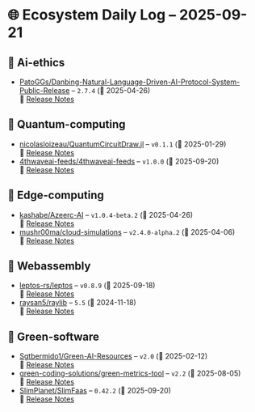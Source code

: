 # 🌐 Ecosystem Daily Log – 2025-09-21

## 🔹 Ai-ethics
- [PatoGGs/Danbing-Natural-Language-Driven-AI-Protocol-System-Public-Release](https://github.com/PatoGGs/Danbing-Natural-Language-Driven-AI-Protocol-System-Public-Release/releases/tag/2.7.4) – `2.7.4` (📅 2025-04-26)  
  🔗 [Release Notes](https://github.com/PatoGGs/Danbing-Natural-Language-Driven-AI-Protocol-System-Public-Release/releases/tag/2.7.4)

## 🔹 Quantum-computing
- [nicolasloizeau/QuantumCircuitDraw.jl](https://github.com/nicolasloizeau/QuantumCircuitDraw.jl/releases/tag/v0.1.1) – `v0.1.1` (📅 2025-01-29)  
  🔗 [Release Notes](https://github.com/nicolasloizeau/QuantumCircuitDraw.jl/releases/tag/v0.1.1)
- [4thwaveai-feeds/4thwaveai-feeds](https://github.com/4thwaveai-feeds/4thwaveai-feeds/releases/tag/v1.0.0) – `v1.0.0` (📅 2025-09-20)  
  🔗 [Release Notes](https://github.com/4thwaveai-feeds/4thwaveai-feeds/releases/tag/v1.0.0)

## 🔹 Edge-computing
- [kashabe/Azeerc-AI](https://github.com/kashabe/Azeerc-AI/releases/tag/v1.0.4-beta.2) – `v1.0.4-beta.2` (📅 2025-04-26)  
  🔗 [Release Notes](https://github.com/kashabe/Azeerc-AI/releases/tag/v1.0.4-beta.2)
- [mushr00ma/cloud-simulations](https://github.com/mushr00ma/cloud-simulations/releases/tag/v2.4.0-alpha.2) – `v2.4.0-alpha.2` (📅 2025-04-06)  
  🔗 [Release Notes](https://github.com/mushr00ma/cloud-simulations/releases/tag/v2.4.0-alpha.2)

## 🔹 Webassembly
- [leptos-rs/leptos](https://github.com/leptos-rs/leptos/releases/tag/v0.8.9) – `v0.8.9` (📅 2025-09-18)  
  🔗 [Release Notes](https://github.com/leptos-rs/leptos/releases/tag/v0.8.9)
- [raysan5/raylib](https://github.com/raysan5/raylib/releases/tag/5.5) – `5.5` (📅 2024-11-18)  
  🔗 [Release Notes](https://github.com/raysan5/raylib/releases/tag/5.5)

## 🔹 Green-software
- [Sgtbermido1/Green-AI-Resources](https://github.com/Sgtbermido1/Green-AI-Resources/releases/tag/v2.0) – `v2.0` (📅 2025-02-12)  
  🔗 [Release Notes](https://github.com/Sgtbermido1/Green-AI-Resources/releases/tag/v2.0)
- [green-coding-solutions/green-metrics-tool](https://github.com/green-coding-solutions/green-metrics-tool/releases/tag/v2.2) – `v2.2` (📅 2025-08-05)  
  🔗 [Release Notes](https://github.com/green-coding-solutions/green-metrics-tool/releases/tag/v2.2)
- [SlimPlanet/SlimFaas](https://github.com/SlimPlanet/SlimFaas/releases/tag/0.42.2) – `0.42.2` (📅 2025-09-20)  
  🔗 [Release Notes](https://github.com/SlimPlanet/SlimFaas/releases/tag/0.42.2)